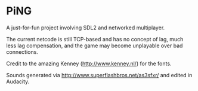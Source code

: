 PiNG
====

A just-for-fun project involving SDL2 and networked multiplayer.

The current netcode is still TCP-based and has no concept of lag, much less lag compensation,
and the game may become unplayable over bad connections.

Credit to the amazing Kenney (http://www.kenney.nl/) for the fonts.

Sounds generated via http://www.superflashbros.net/as3sfxr/ and edited in Audacity.
